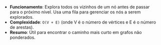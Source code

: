 - **Funcionamento**: Explora todos os vizinhos de um nó antes de passar para o próximo nível. Usa uma fila para gerenciar os nós a serem explorados.
- **Complexidade**: `O(V + E)` (onde V é o número de vértices e E é o número de arestas).
- **Resumo**: Útil para encontrar o caminho mais curto em grafos não ponderados.
